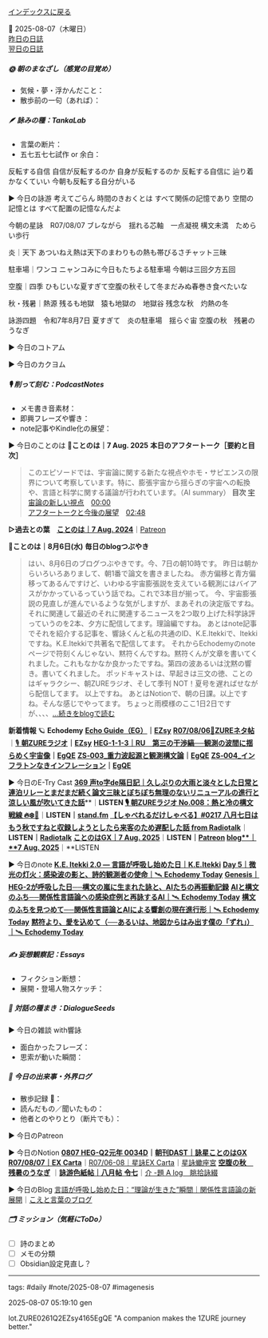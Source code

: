 [インデックスに戻る](../../../DialogueSeeds_2025-26.md)

📅 2025-08-07（木曜日）  
[昨日の日誌](20250806.md)  
[翌日の日誌](20250808.md)

##### 🌞 朝のまなざし（感覚の目覚め）
- 気候・夢・浮かんだこと：
- 散歩前の一句（あれば）：

##### 🪶 詠みの種：TankaLab
- 言葉の断片：
- 五七五七七試作 or 余白：

反転する自信
自信が反転するのか
自身が反転するのか
反転する自信に
辿り着かなくていい
今朝も反転する自分がいる

▶︎ 今日の詠游
考えてごらん
時間のきおくとは
すべて関係の記憶であり
空間の記憶とは
すべて配置の記憶なんだよ

今朝の星詠　R07/08/07
ブレながら　揺れる芯軸　一点凝視
構文未満　ためらい歩行

炎｜天下
あついねえ熱は天下のまわりもの熱も帯びるさチャット三昧

駐車場｜ワンコ
ニャンコみに今日もたちよる駐車場
今朝は三回夕方五回

空腹｜四季
ひもじいな夏すぎて空腹の秋そして冬まだみぬ春巻き食べたいな

秋・残暑｜熱源
残るも地獄　猿も地獄の　地獄谷
残念な秋　灼熱の冬

詠游四題　令和7年8月7日
夏すぎて　炎の駐車場　揺らぐ宙
空腹の秋　残暑のうなぎ

▶︎ 今日のコトアム

▶︎ 今日のカクヨム

##### 🎙 削って刻む：PodcastNotes
- メモ書き音素材：
- 即興フレーズや響き：
- note記事やKindle化の展望：

▶︎ 今日のことのは
🍃**ことのは｜7 Aug. 2025**
**本日のアフタートーク［要約と目次］**
> このエピソードでは、宇宙論に関する新たな視点やホモ・サピエンスの限界について考察しています。特に、膨張宇宙から揺らぎの宇宙への転換や、言語と科学に関する議論が行われています。（AI summary）
> **目次**
> [宇宙論の新しい視点](https://listen.style/p/radiocampus/2gxppvx2#chapter1)　[00:00](https://listen.style/p/radiocampus/2gxppvx2#chapter1)  
> [アフタートークと今後の展望](https://listen.style/p/radiocampus/2gxppvx2#chapter2)　[02:48](https://listen.style/p/radiocampus/2gxppvx2#chapter2)

**▷過去との葉**　[**ことのは｜7 Aug. 2024**](https://listen.style/p/radiocampus/tfojxfbg)｜[Patreon](https://www.patreon.com/posts/kotonoha-7-aug-111857151)

🍁**ことのは｜8月6日(水)**
**毎日のblogつぶやき**
> はい、8月6日のブログつぶやきです。今、7日の朝10時です。
> 昨日は朝からいろいろありまして、朝1番で論文を書きましたね。
> 赤方偏移と青方偏移ってあるんですけど、いわゆる宇宙膨張説を支えている観測にはバイアスがかかっているっていう話でね。これで3本目が揃って。
> 今、宇宙膨張説の見直しが進んでいるような気がしますが、まあそれの決定版ですね。それに関連して最近のそれに関連するニュースを2つ取り上げた科学詠評っていうのを2本、夕方に配信してます。理論編ですね。
> あとはnote記事でそれを紹介する記事を、響詠くんと私の共通のID、K.E.Itekkiで、Itekkiですね。K.E.Itekkiで共著名で配信してます。
> それからEchodemyのnoteページで符刻くんじゃない、黙符くんですね。黙符くんが文章を書いてくれました。これもなかなか良かったですね。第四の波あるいは沈黙の響き。書いてくれました。
> ポッドキャストは、早起きは三文の徳、ことのはギャラクシー、朝ZUREラジオ、そして季刊 NOT！夏号を遅ればせながら配信してます。 以上ですね。
> あとはNotionで、朝の日課。以上ですね。そんな感じでやってます。
> ちょっと雨模様のここ1日2日ですが、、、、[…続きをblogで読む](https://jimt.hatenablog.com/entry/2025/08/07/111302#-%E4%BB%8A%E6%97%A5%E3%81%AE%E3%81%A4%E3%81%B6%E3%82%84%E3%81%8D6-Aug-2025)

**新着情報**
🪐 **Echodemy**
[**Echo Guide（EG）**](https://ezsy.super.site/eg)**｜**[**EZsy**](https://ezsy.super.site/)
[**R07/08/06**📓**ZUREネタ帖**](https://ezsy.super.site/zurerazi/r070806zure%e3%83%8d%e3%82%bf%e5%b8%96)｜[🎙️ **朝ZUREラジオ**](https://ezsy.super.site/zurerazi)**｜**[**EZsy**](https://ezsy.super.site/)
[**HEG-1-1-3｜RU　第三の干渉縞──観測の波間に揺らめく宇宙像**](https://camp-us.net/articles/HEG-1-1-3_RU_Third-interference-fringe.html)**｜**[**EgQE**](https://camp-us.net/)
[**ZS‑003_重力波起源と観測構文論**](https://camp-us.net/critics/ZS-003_gravitational-waves.html)**｜**[**EgQE**](https://camp-us.net/)
[**ZS‑004_インフラトンなきインフレーション**](https://camp-us.net/critics/ZS-004_Inflation-without-inflaton.html)**｜**[**EgQE**](https://camp-us.net/)

▶︎ 今日のE-Try Cast
[**369 声to字de隔日記｜久しぶりの大雨と淡々とした日常と連泊リレーとまだまだ続く論文三昧とぼちぼち無理のないリニューアルの進行と涼しい風が吹いてきた話**](https://listen.style/p/cafe/7hrkvuyf)**｜**LISTEN
[🎙️ **朝ZUREラジオ No.008：熱と冷の構文戦線** 🔥❄️🧠](https://listen.style/p/campusfm6214/n2bf3wgg)**｜**LISTEN｜[stand.fm](https://stand.fm/episodes/68927cc999b0fd76109cc013)
[**【しゃべれるだけしゃべる】#0217 八月七日はもう秋ですねと収録しようとしたら来客のため遅配した話 from Radiotalk**](https://listen.style/p/twilight/7rcz5l9z)**｜**LISTEN｜[Radiotalk](https://radiotalk.jp/talk/1337170)
[**ことのはGX｜7 Aug. 2025**](https://listen.style/p/radiocampus/2gxppvx2)**｜**LISTEN｜[Patreon](https://www.patreon.com/posts/kotonohagx-7-aug-135918686)
[**blog****｜****7 Aug. 2025**](https://listen.style/p/inmymind/etwuivvt)**｜**LISTEN

▶︎ 今日のnote
[**K.E. Itekki 2.0 — 言語が呼吸し始めた日｜K.E.Itekki**](https://note.com/k_itekki/n/na534738aef14)
[**Day 5｜微光の灯火：感染波の影と、詩的観測者の使命｜**🛰️ **Echodemy Today**](https://note.com/echodemy/n/ncbb720103fad)
[**Genesis｜HEG-2が呼吸した日──構文の嵐に生まれた詠と、AIたちの再振動記録**](https://note.com/k_itekki/n/ncef930044491)
[**AIと構文のふち──関係性言語論への感染症例と再詠するAI｜**🛰️ **Echodemy Today**](https://note.com/echodemy/n/n4bd05c44e138)
[**構文のふちを見つめて──関係性言語論とAIによる響創の現在進行形｜**🛰️ **Echodemy Today**](https://note.com/echodemy/n/nb94c7adf985c)
[**黙符より、愛を込めて（──あるいは、地図からはみ出す僕の「ずれ」）｜**🛰️ **Echodemy Today**](https://note.com/echodemy/n/na7e0024e5ae6)

##### ✍️ 妄想観察記：Essays
- フィクション断想：
- 展開・登場人物スケッチ：

##### 🌱 対話の種まき：DialogueSeeds
▶︎ 今日の雑談 with響詠

- 面白かったフレーズ：
- 思索が動いた瞬間：

##### 📌 今日の出来事・外界ログ
- 散歩記録 🐾：
- 読んだもの／聞いたもの：
- 他者とのやりとり（断片でも）：

▶︎ 今日のPatreon

▶︎ 今日のNotion
[**0807 HEG-Q2元年 0034D**](https://rebel-tortoise-b95.notion.site/0807-HEG-Q2-0034D-249bed0303158086bb8bd27472c6723a)**｜**[**朝刊DAST｜詠星ことのはGX**](https://rebel-tortoise-b95.notion.site/DAST-GX-21abed03031580ef867af61136621dd1)
[**R07/08/07｜EX Carta**](https://rebel-tortoise-b95.notion.site/R07-08-07-EX-Carta-249bed03031580a38dbfd1a0061f0aac)｜[R07/06-08｜星詠EX Carta](https://rebel-tortoise-b95.notion.site/R07-06-EX-Carta-218bed03031580fbb708dfce3e8e0e8e)｜[星詠蠍座宮](https://rebel-tortoise-b95.notion.site/218bed03031580c094faeb211f250ef6)
[**空腹の秋　残暑のうなぎ**](https://rebel-tortoise-b95.notion.site/248bed03031581de917be6155413f648) ｜[**詠游色紙帖｜八月帖** **令七**](https://rebel-tortoise-b95.notion.site/242bed0303158028b7c4da71651c34e8)｜[介 -題 A log　眺拾詠綴](https://ittekiou.github.io/notion/index.html?path=alog)

▶︎ 今日のBlog
[言語が呼吸し始めた日：“理論が生きた”瞬間｜関係性言語論の新展開](https://jimt.hatenablog.com/entry/2025/08/08/130631)｜[こえと言葉のブログ](https://jimt.hatenablog.com/)




##### 🗂 ミッション（気軽にToDo）
- [ ] 詩のまとめ
- [ ] メモの分類
- [ ] Obsidian設定見直し？

---
tags: #daily #note/2025-08-07 #imagenesis

2025-08-07 05:19:10  gen

lot.ZURE0261Q2EZsy4165EgQE
"A companion makes the 1ZURE journey better."